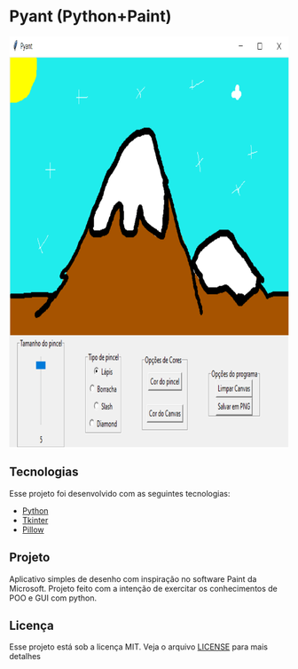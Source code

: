 # Pyant (Python+Paint)
<img alt="Pyaint" title="pyaint" src="images/pyaint.png" width="851px" height="740px"/>

## Tecnologias

Esse projeto foi desenvolvido com as seguintes tecnologias:

- [Python](https://www.python.org/)
- [Tkinter](https://docs.python.org/3/library/tkinter.html)
- [Pillow](https://pillow.readthedocs.io/en/stable/)

## Projeto

 Aplicativo simples de desenho com inspiração no software Paint da Microsoft. Projeto feito com a intenção de exercitar os conhecimentos de POO e GUI com python.

## Licença

Esse projeto está sob a licença MIT. Veja o arquivo [LICENSE](LICENSE.md) para mais detalhes